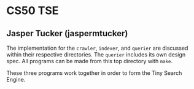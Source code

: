 # CS50 TSE
## Jasper Tucker (jaspermtucker)

The implementation for the `crawler`, `indexer`, and `querier` are discussed within their respective directories. The `querier` includes its own design spec. All programs can be made from this top directory with `make`.

These three programs work together in order to form the Tiny Search Engine.
